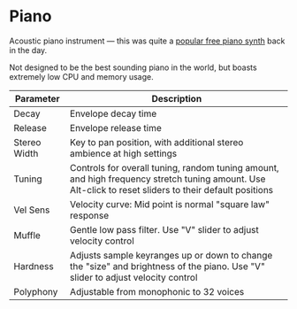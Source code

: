 # Piano

Acoustic piano instrument — this was quite a [popular free piano synth](https://www.kvraudio.com/product/piano-by-mda) back in the day.

Not designed to be the best sounding piano in the world, but boasts extremely low CPU and memory usage.

| Parameter | Description |
| --------- | ----------- |
| Decay |  Envelope decay time |
| Release | Envelope release time |
| Stereo Width | Key to pan position, with additional stereo ambience at high settings |
| Tuning | Controls for overall tuning, random tuning amount, and high frequency stretch tuning amount. Use Alt-click to reset sliders to their default positions |
| Vel Sens | Velocity curve: Mid point is normal "square law" response |
| Muffle | Gentle low pass filter. Use "V" slider to adjust velocity control |
| Hardness | Adjusts sample keyranges up or down to change the "size" and brightness of the piano. Use "V" slider to adjust velocity control |
| Polyphony | Adjustable from monophonic to 32 voices |
